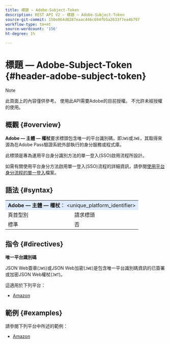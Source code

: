 ```yaml
---
title: 標題 — Adobe-Subject-Token
description: REST API V2 — 標題 — Adobe-Subject-Token
source-git-commit: 150e064d0287eaac446c694fb5a2633f7ea4b797
workflow-type: tm+mt
source-wordcount: '156'
ht-degree: 1%

---
```



# 標題 — Adobe-Subject-Token {#header-adobe-subject-token}

>[!NOTE]
>
> 此頁面上的內容僅供參考。 使用此API需要Adobe的目前授權。 不允許未經授權的使用。

## 概觀 {#overview}

<b>Adobe — 主體 — 權杖</b>要求標頭包含唯一的平台識別碼，即`JWS`或`JWE`，其取得來源為在Adobe Pass驗證系統外部執行的身分服務或程式庫。

此標頭是專為運用平台身分識別方法的單一登入(SSO)啟用流程所設計。

如需有關使用平台身分方法啟用單一登入(SSO)流程的詳細資訊，請參閱[使用平台身分流程的單一登入](../../flows/single-sign-on-access-flows/rest-api-v2-single-sign-on-platform-identity-flows.md)檔案。

## 語法 {#syntax}

<table>
   <tr>
      <td style="background-color: #DEEBFF;" colspan="2"><b>Adobe — 主體 — 權杖</b>： &lt;unique_platform_identifier&gt;</td>
   </tr>
   <tr>
      <td>頁首型別</td>
      <td>請求標頭</td>
   </tr>
   <tr>
      <td>標準</td>
      <td>否</td>
   </tr>
</table>

## 指令 {#directives}

<b>唯一平台識別碼</b>

JSON Web簽章(`JWS`)或JSON Web加密(`JWE`)是包含唯一平台識別碼資訊的已簽署或加密JSON Web權杖(`JWT`)。

這適用於下列平台：

* [Amazon](../../../amazon-fireos-sso-using-clientless-api-cookbook.md)

## 範例 {#examples}

請參閱下列平台中所述的範例：

* [Amazon](../../../amazon-fireos-sso-using-clientless-api-cookbook.md)
